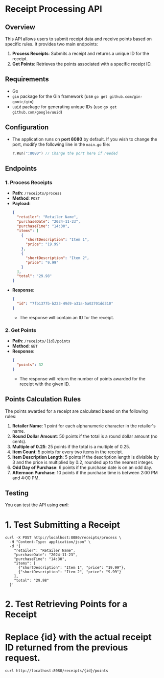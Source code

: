# Receipt Processing API

## Overview

This API allows users to submit receipt data and receive points based on specific rules. It provides two main endpoints:

1. **Process Receipts**: Submits a receipt and returns a unique ID for the receipt.
2. **Get Points**: Retrieves the points associated with a specific receipt ID.

## Requirements
- Go 
- `gin` package for the Gin framework (use `go get github.com/gin-gonic/gin`)
- `uuid` package for generating unique IDs (use `go get github.com/google/uuid`)

## Configuration
- The application runs on **port 8080** by default. If you wish to change the port, modify the following line in the `main.go` file:
    ```go
    r.Run(":8080") // Change the port here if needed
    ```

## Endpoints

### 1. **Process Receipts**

- **Path**: `/receipts/process`
- **Method**: `POST`
- **Payload**: 
    ```json
    {
      "retailer": "Retailer Name",
      "purchaseDate": "2024-11-23",
      "purchaseTime": "14:30",
      "items": [
        {
          "shortDescription": "Item 1",
          "price": "19.99"
        },
        {
          "shortDescription": "Item 2",
          "price": "9.99"
        }
      ],
      "total": "29.98"
    }
    ```
- **Response**: 
    ```json
    {
      "id": "7fb1377b-b223-49d9-a31a-5a02701dd310"
    }
    ```
  - The response will contain an ID for the receipt.

### 2. **Get Points**

- **Path**: `/receipts/{id}/points`
- **Method**: `GET`
- **Response**:
    ```json
    {
      "points": 32
    }
    ```
  - The response will return the number of points awarded for the receipt with the given ID.

## Points Calculation Rules

The points awarded for a receipt are calculated based on the following rules:

1. **Retailer Name**: 1 point for each alphanumeric character in the retailer's name.
2. **Round Dollar Amount**: 50 points if the total is a round dollar amount (no cents).
3. **Multiple of 0.25**: 25 points if the total is a multiple of 0.25.
4. **Item Count**: 5 points for every two items in the receipt.
5. **Item Description Length**: 5 points if the description length is divisible by 3 and the price is multiplied by 0.2, rounded up to the nearest integer.
6. **Odd Day of Purchase**: 6 points if the purchase date is on an odd day.
7. **Afternoon Purchase**: 10 points if the purchase time is between 2:00 PM and 4:00 PM.

## Testing

You can test the API using **curl**:

# 1. **Test Submitting a Receipt**
```
curl -X POST http://localhost:8080/receipts/process \
  -H "Content-Type: application/json" \
  -d '{
    "retailer": "Retailer Name",
    "purchaseDate": "2024-11-23",
    "purchaseTime": "14:30",
    "items": [
      {"shortDescription": "Item 1", "price": "19.99"},
      {"shortDescription": "Item 2", "price": "9.99"}
    ],
    "total": "29.98"
  }'
```
# 2. **Test Retrieving Points for a Receipt**

# Replace {id} with the actual receipt ID returned from the previous request.
```curl http://localhost:8080/receipts/{id}/points```

